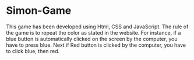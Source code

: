# Simon-Game
This game has been developed using Html, CSS and JavaScript. The rule of the game is to repeat the color as stated in the website. For instance, if a blue button is automatically clicked on the screen by the computer, you have to press blue. Next if Red button is clicked by the computer, you have to click blue, then red.
